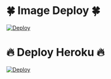 # 🍀 Image Deploy 🍀
[![Deploy](https://telegra.ph/file/3954c445f997d23728145.jpg)](https://heroku.com/deploy?template=https://github.com/chamoddeshanbot/chamodsongsbot.git)
# 🔥 Deploy Heroku 🔥
[![Deploy](https://www.herokucdn.com/deploy/button.svg)](https://heroku.com/deploy?template=https://github.com/chamoddeshanbot/chamodsongsbot.git)



